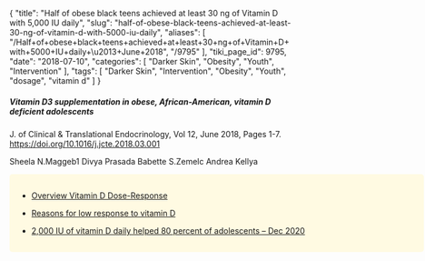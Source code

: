 {
    "title": "Half of obese black teens achieved at least 30 ng of Vitamin D with 5,000 IU daily",
    "slug": "half-of-obese-black-teens-achieved-at-least-30-ng-of-vitamin-d-with-5000-iu-daily",
    "aliases": [
        "/Half+of+obese+black+teens+achieved+at+least+30+ng+of+Vitamin+D+with+5000+IU+daily+\u2013+June+2018",
        "/9795"
    ],
    "tiki_page_id": 9795,
    "date": "2018-07-10",
    "categories": [
        "Darker Skin",
        "Obesity",
        "Youth",
        "Intervention"
    ],
    "tags": [
        "Darker Skin",
        "Intervention",
        "Obesity",
        "Youth",
        "dosage",
        "vitamin d"
    ]
}


##### Vitamin D3 supplementation in obese, African-American, vitamin D deficient adolescents

J. of Clinical & Translational Endocrinology, Vol 12, June 2018, Pages 1-7. https://doi.org/10.1016/j.jcte.2018.03.001

Sheela N.Maggeb1 Divya Prasada Babette S.Zemelc Andrea Kellya

<div class="border" style="background-color:#FFFAE2;padding:15px;margin:10px 0;border-radius:5px;width:700px">

* [Overview Vitamin D Dose-Response](/posts/overview-vitamin-d-dose-response)

* [Reasons for low response to vitamin D](/posts/reasons-for-low-response-to-vitamin-d)

* [2,000 IU of vitamin D daily helped 80 percent of adolescents – Dec 2020](/posts/2000-iu-of-vitamin-d-daily-helped-80-percent-of-adolescents)